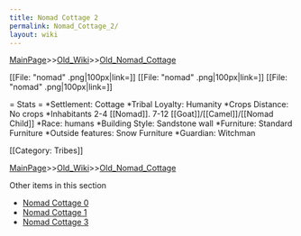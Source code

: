 ```yaml
---
title: Nomad Cottage 2
permalink: Nomad_Cottage_2/
layout: wiki
---
```


[MainPage](/keeperrl_wiki/ "wikilink")>>[Old_Wiki](/keeperrl_wiki/Old_Wiki "wikilink")>>[Old_Nomad_Cottage](/keeperrl_wiki/Old_Nomad_Cottage "wikilink")

[[File: &quot;nomad&quot; .png|100px|link=]]
[[File: &quot;nomad&quot; .png|100px|link=]]
[[File: &quot;nomad&quot; .png|100px|link=]]

= Stats =
*Settlement: Cottage
*Tribal Loyalty: Humanity
*Crops Distance: No crops
*Inhabitants 2-4 [[Nomad]]. 7-12 [[Goat]]/[[Camel]]/[[Nomad Child]]
*Race: humans 
*Building Style: Sandstone wall
*Furniture: Standard Furniture
*Outside features: Snow Furniture
*Guardian: Witchman 
 
[[Category: Tribes]]

[MainPage](/keeperrl_wiki/ "wikilink")>>[Old_Wiki](/keeperrl_wiki/Old_Wiki "wikilink")>>[Old_Nomad_Cottage](/keeperrl_wiki/Old_Nomad_Cottage "wikilink")

Other items in this section
-    [Nomad Cottage 0](/keeperrl_wiki/Nomad_Cottage_0 "wikilink")
-    [Nomad Cottage 1](/keeperrl_wiki/Nomad_Cottage_1 "wikilink")
-    [Nomad Cottage 3](/keeperrl_wiki/Nomad_Cottage_3 "wikilink")
